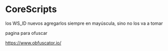 # CoreScripts

los WS_ID nuevos agregarlos siempre en mayúscula, sino no los va a tomar

pagina para ofuscar

https://www.obfuscator.io/


